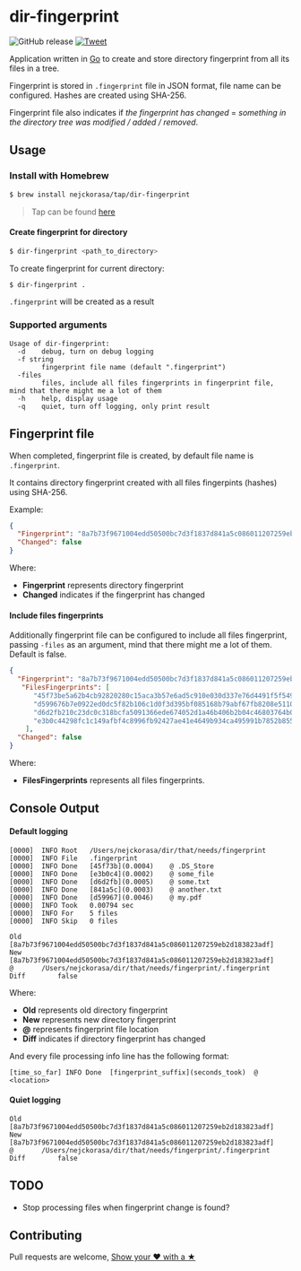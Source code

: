 # dir-fingerprint

![GitHub release](https://img.shields.io/github/release/nejckorasa/dir-fingerprint)
[![Tweet](https://img.shields.io/twitter/url/http/shields.io.svg?style=social)](https://twitter.com/intent/tweet?url=https%3A%2F%2Fgithub.com%2Fnejckorasa%2Fdir-fingerprint&via=nejckorasa&text=Generate%20directory%20fingerprint%20with%20all%20its%20files%20in%20a%20tree%20to%20observe%20changes&hashtags=golang%2Cgo%2Cscript%2Cfingerprint%2Cgithub%2Cdirectory%2Chash)

Application written in [Go](https://golang.org/) to create and store directory fingerprint from all its files in a tree. 

Fingerprint is stored in `.fingerprint` file in JSON format, file name can be configured. Hashes are created using SHA-256.

Fingerprint file also indicates if *the fingerprint has changed* = *something in the directory tree was modified / added / removed*.

## Usage

### Install with Homebrew

```bash
$ brew install nejckorasa/tap/dir-fingerprint
```
> Tap can be found [here](https://github.com/nejckorasa/homebrew-tap)

#### Create fingerprint for directory

```bash
$ dir-fingerprint <path_to_directory>
```

To create fingerprint for current directory:

```bash
$ dir-fingerprint .
```

`.fingerprint` will be created as a result

### Supported arguments

```
Usage of dir-fingerprint:
  -d	debug, turn on debug logging
  -f string
    	fingerprint file name (default ".fingerprint")
  -files
    	files, include all files fingerprints in fingerprint file, mind that there might me a lot of them
  -h	help, display usage
  -q	quiet, turn off logging, only print result
```

## Fingerprint file

When completed, fingerprint file is created, by default file name is `.fingerprint`. 

It contains directory fingerprint created with all files fingerpints (hashes) using SHA-256.

Example:
```json
{
  "Fingerprint": "8a7b73f9671004edd50500bc7d3f1837d841a5c086011207259eb2d183823adf",
  "Changed": false
}
```

Where:

- **Fingerprint** represents directory fingerprint
- **Changed** indicates if the fingerprint has changed


#### Include files fingerprints

Additionally fingerprint file can be configured to include all files fingerprint, passing `-files` as an argument, mind that there might me a lot of them. Default is false.

```json
{
  "Fingerprint": "8a7b73f9671004edd50500bc7d3f1837d841a5c086011207259eb2d183823adf",
   "FilesFingerprints": [
      "45f73be5a62b4cb92820280c15aca3b57e6ad5c910e030d337e76d4491f5f549",
      "d599676b7e0922ed0dc5f82b106c1d0f3d395bf085168b79abf67fb8208e5110",
      "d6d2fb210c23dc0c318bcfa5091366ede674052d1a46b406b2b04c46803764b0",
      "e3b0c44298fc1c149afbf4c8996fb92427ae41e4649b934ca495991b7852b855"
    ],
  "Changed": false
}
```
Where:
 
- **FilesFingerprints** represents all files fingerprints.


## Console Output

#### Default logging

```
[0000]  INFO Root 	/Users/nejckorasa/dir/that/needs/fingerprint
[0000]  INFO File	.fingerprint
[0000]  INFO Done	[45f73b](0.0004) 	@ .DS_Store
[0000]  INFO Done	[e3b0c4](0.0002) 	@ some_file
[0000]  INFO Done	[d6d2fb](0.0005) 	@ some.txt
[0000]  INFO Done	[841a5c](0.0003) 	@ another.txt
[0000]  INFO Done	[d59967](0.0046) 	@ my.pdf
[0000]  INFO Took	0.00794 sec
[0000]  INFO For	5 files
[0000]  INFO Skip	0 files

Old		[8a7b73f9671004edd50500bc7d3f1837d841a5c086011207259eb2d183823adf]
New		[8a7b73f9671004edd50500bc7d3f1837d841a5c086011207259eb2d183823adf]
@		/Users/nejckorasa/dir/that/needs/fingerprint/.fingerprint
Diff		false
```

Where:

- **Old** represents old directory fingerprint
- **New** represents new directory fingerprint
- **@** represents fingerprint file location
- **Diff** indicates if directory fingerprint has changed


And every file processing info line has the following format:

```
[time_so_far] INFO Done  [fingerprint_suffix](seconds_took)  @ <location>
``` 

#### Quiet logging
 
```
Old		[8a7b73f9671004edd50500bc7d3f1837d841a5c086011207259eb2d183823adf]
New		[8a7b73f9671004edd50500bc7d3f1837d841a5c086011207259eb2d183823adf]
@		/Users/nejckorasa/dir/that/needs/fingerprint/.fingerprint
Diff		false
```

## TODO

- Stop processing files when fingerprint change is found?


## Contributing


Pull requests are welcome, [Show your ❤ with a ★](https://github.com/nejckorasa/dir-fingerprint/stargazers)
